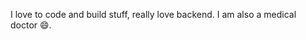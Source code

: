 I love to code and build stuff, really love backend.
I am also a medical doctor 😄.

<!---
RonCollins-MM/RonCollins-MM is a ✨ special ✨ repository because its `README.md` (this file) appears on your GitHub profile.
You can click the Preview link to take a look at your changes.
--->
